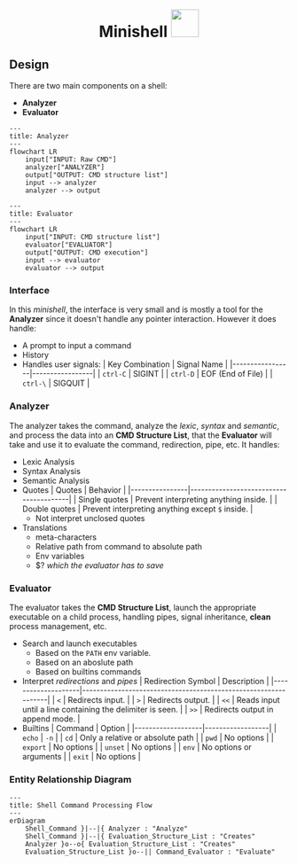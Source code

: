<h1 align="center">
	Minishell
  <img src = "https://github.com/3lsy/minishell/assets/107457733/ab36bb69-86f6-4a46-ac1e-04b160dc9f9a" width = 50> 
</h1>

## Design
There are two main components on a shell:
- **Analyzer**
- **Evaluator**

```mermaid
---
title: Analyzer
---
flowchart LR
    input["INPUT: Raw CMD"]
    analyzer["ANALYZER"]
    output["OUTPUT: CMD structure list"]
    input --> analyzer
    analyzer --> output
```

```mermaid
---
title: Evaluator
---
flowchart LR
    input["INPUT: CMD structure list"]
    evaluator["EVALUATOR"]
    output["OUTPUT: CMD execution"]
    input --> evaluator
    evaluator --> output
```

### Interface
In this *minishell*, the interface is very small and is mostly a tool for the **Analyzer** since it doesn't handle any pointer interaction.
However it does handle:
- A prompt to input a command
- History
- Handles user signals:
  | Key Combination | Signal Name     |
  |-----------------|-----------------|
  | `ctrl-C`        | SIGINT          |
  | `ctrl-D`        | EOF (End of File) |
  | `ctrl-\`        | SIGQUIT         |


### Analyzer
The analyzer takes the command, analyze the *lexic*, *syntax* and *semantic*, and process the data into an **CMD Structure List**, that the **Evaluator** will take and use it to evaluate the command, redirection, pipe, etc.
It handles:
- Lexic Analysis
- Syntax Analysis
- Semantic Analysis
- Quotes
  | Quotes         | Behavior                               |
  |----------------|----------------------------------------|
  | Single quotes  | Prevent interpreting anything inside.  |
  | Double quotes  | Prevent interpreting anything except `$` inside. |
  - Not interpret unclosed quotes
- Translations
  - meta-characters
  - Relative path from command to absolute path
  - Env variables
  - $? *which the evaluator has to save*

### Evaluator
The evaluator takes the **CMD Structure List**, launch the appropriate executable on a child process, handling pipes, signal inheritance, **clean** process management, etc.
- Search and launch executables
  - Based on the `PATH` env variable.
  - Based on an aboslute path
  - Based on builtins commands
- Interpret *redirections* and *pipes*
  | Redirection Symbol | Description                                                    |
  |--------------------|----------------------------------------------------------------|
  | `<`                | Redirects input.                                               |
  | `>`                | Redirects output.                                              |
  | `<<`               | Reads input until a line containing the delimiter is seen.     |
  | `>>`               | Redirects output in append mode.                               |
- Builtins
  | Command           | Option           |
  |-------------------|------------------|
  | `echo`            | `-n`             |
  | `cd`              | Only a relative or absolute path |
  | `pwd`             | No options        |
  | `export`          | No options        |
  | `unset`           | No options        |
  | `env`             | No options or arguments |
  | `exit`            | No options        |

### Entity Relationship Diagram

```mermaid
---
title: Shell Command Processing Flow
---
erDiagram
    Shell_Command }|--|{ Analyzer : "Analyze"
    Shell_Command }|--|{ Evaluation_Structure_List : "Creates"
    Analyzer }o--o{ Evaluation_Structure_List : "Creates"
    Evaluation_Structure_List }o--|| Command_Evaluator : "Evaluate"
```
